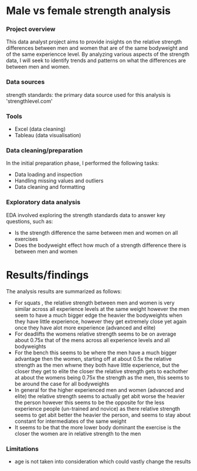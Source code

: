 # Male vs female strength analysis

### Project overview

This data analyst project aims to provide insights on the relative strength differences between men and women that are of the same bodyweight and of the same experiencce level. By analyzing various aspects of the strength data, I will seek to identify trends and patterns on what the differences are between men and women.

### Data sources 

strength standards: the primary data source used for this analysis is 'strengthlevel.com'

### Tools

- Excel (data cleaning)
- Tableau (data visualisation)

### Data cleaning/preparation

In the initial preparation phase, I performed the following tasks:

- Data loading and inspection
- Handling missing values and outliers
- Data cleaning and formatting

### Exploratory data analysis

EDA involved exploring the strength standards data to answer key questions, such as:

- Is the strength difference the same between men and women on all exercises
- Does the bodyweight effect how much of a strength difference there is between men and women

# Results/findings

The analysis results are summarized as follows:

- For squats , the relative strength between men and women is very similar across all experience levels at the same weight however the men seem to have a much bigger edge the heavier the bodyweights when they have little experience, however they get extremely close yet again once they have alot more experience (advanced and elite)
- For deadlifts the womens relative strength seems to be on average about 0.75x that of the mens across all experience levels and all bodyweights
- For the bench this seems to be where the men have a much bigger advantage then the women, starting off at about 0.5x the relative strength as the men whwne they both have little experience, but the closer they get to  elite the closer the relative strength gets to eachother at about the womens being 0.75x the strength as the men, this seems to be around the case for all bodyweights
- In general for the higher experienced men and women (advanced and elite) the relative strength seems to actually get abit worse the heavier the person however this seems to be the opposite for the less experience people (un-trained and novice) as there relative strength seems to get abit better the heavier the person, and seems to stay about constant for intermediates of the same weight
- It seems to be that the more lower body dominant the exercise is the closer the women are in relative strength to the men

### Limitations

- age is not taken into consideration which could vastly change the results
  


